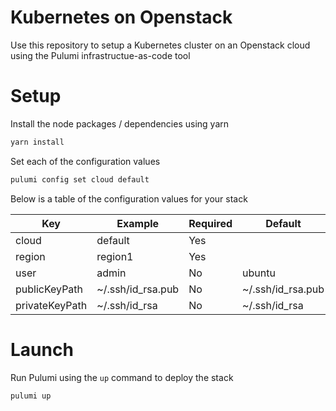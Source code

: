 # Kubernetes on Openstack

Use this repository to setup a Kubernetes cluster on an Openstack cloud using the Pulumi infrastructue-as-code tool

# Setup

Install the node packages / dependencies using yarn

```bash
yarn install
```

Set each of the configuration values

```bash
pulumi config set cloud default
```

Below is a table of the configuration values for your stack

| Key            | Example           | Required | Default           |
| -------------- | ----------------- | -------- | ----------------- |
| cloud          | default           | Yes      |                   |
| region         | region1           | Yes      |                   |
| user           | admin             | No       | ubuntu            |
| publicKeyPath  | ~/.ssh/id_rsa.pub | No       | ~/.ssh/id_rsa.pub |
| privateKeyPath | ~/.ssh/id_rsa     | No       | ~/.ssh/id_rsa     |

# Launch

Run Pulumi using the `up` command to deploy the stack

```bash
pulumi up
```